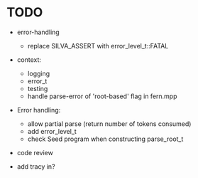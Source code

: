 # TODO

* error-handling
    * replace SILVA_ASSERT with error_level_t::FATAL

* context:
    * logging
    * error_t
    * testing
    * handle parse-error of 'root-based' flag in fern.mpp

* Error handling:
    * allow partial parse (return number of tokens consumed)
    * add error_level_t
    * check Seed program when constructing parse_root_t

* code review

* add tracy in?

